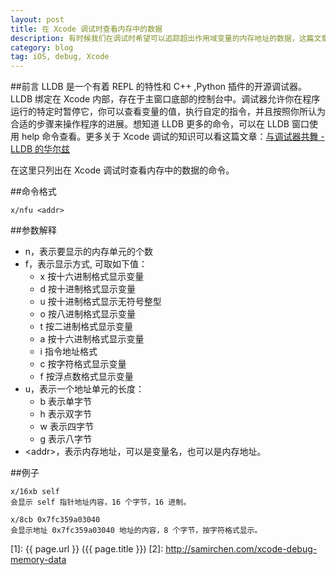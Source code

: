```yaml
---
layout: post
title: 在 Xcode 调试时查看内存中的数据
description: 有时候我们在调试时希望可以追踪超出作用域变量的内存地址的数据，这篇文章就简要介绍一下相关的命令。
category: blog
tag: iOS, debug, Xcode
---
```

##前言
LLDB 是一个有着 REPL 的特性和 C++ ,Python 插件的开源调试器。LLDB 绑定在 Xcode 内部，存在于主窗口底部的控制台中。调试器允许你在程序运行的特定时暂停它，你可以查看变量的值，执行自定的指令，并且按照你所认为合适的步骤来操作程序的进展。想知道 LLDB 更多的命令，可以在 LLDB 窗口使用 help 命令查看。更多关于 Xcode 调试的知识可以看这篇文章：[与调试器共舞 - LLDB 的华尔兹](http://objccn.io/issue-19-2/)

在这里只列出在 Xcode 调试时查看内存中的数据的命令。

##命令格式

	x/nfu <addr>

##参数解释

- n，表示要显示的内存单元的个数
- f，表示显示方式, 可取如下值：
	- x 按十六进制格式显示变量
	- d 按十进制格式显示变量
	- u 按十进制格式显示无符号整型
	- o 按八进制格式显示变量
	- t 按二进制格式显示变量
	- a 按十六进制格式显示变量
	- i 指令地址格式
	- c 按字符格式显示变量
	- f 按浮点数格式显示变量
- u，表示一个地址单元的长度：
	- b 表示单字节
	- h 表示双字节
	- w 表示四字节
	- g 表示八字节
- <addr\>，表示内存地址，可以是变量名，也可以是内存地址。

##例子


	x/16xb self
	会显示 self 指针地址内容，16 个字节，16 进制。
	
	x/8cb 0x7fc359a03040
	会显示地址 0x7fc359a03040 地址的内容，8 个字节，按字符格式显示。



[SamirChen]: http://samirchen.com "SamirChen"
[1]: {{ page.url }} ({{ page.title }})
[2]: http://samirchen.com/xcode-debug-memory-data

